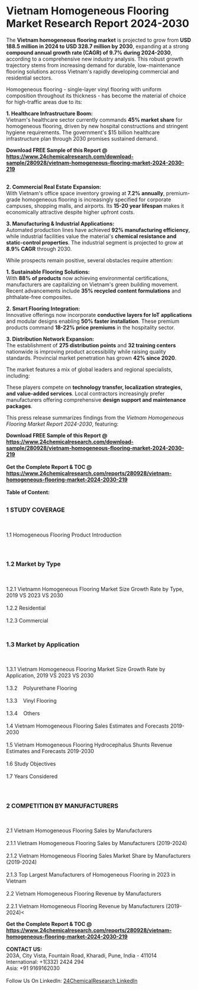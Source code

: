 <h1>Vietnam Homogeneous Flooring   Market Research Report 2024-2030</h1><p>The <strong>Vietnam homogeneous flooring market</strong> is projected to grow from <strong>USD 188.5 million in 2024 to USD 328.7 million by 2030</strong>, expanding at a strong <strong>compound annual growth rate (CAGR) of 9.7% during 2024-2030</strong>, according to a comprehensive new industry analysis. This robust growth trajectory stems from increasing demand for durable, low-maintenance flooring solutions across Vietnam's rapidly developing commercial and residential sectors.</p><p>Homogeneous flooring - single-layer vinyl flooring with uniform composition throughout its thickness - has become the material of choice for high-traffic areas due to its:</p><p><strong>1. Healthcare Infrastructure Boom:</strong><br>
Vietnam's healthcare sector currently commands <strong>45% market share</strong> for homogeneous flooring, driven by new hospital constructions and stringent hygiene requirements. The government's $15 billion healthcare infrastructure plan through 2030 promises sustained demand.</p><div><b>Download FREE Sample of this Report @ 
            <a href="https://www.24chemicalresearch.com/download-sample/280928/vietnam-homogeneous-flooring-market-2024-2030-219">
            https://www.24chemicalresearch.com/download-sample/280928/vietnam-homogeneous-flooring-market-2024-2030-219</a></b></div><br><p><strong>2. Commercial Real Estate Expansion:</strong><br>
With Vietnam's office space inventory growing at <strong>7.2% annually</strong>, premium-grade homogeneous flooring is increasingly specified for corporate campuses, shopping malls, and airports. Its <strong>15-20 year lifespan</strong> makes it economically attractive despite higher upfront costs.</p><p><strong>3. Manufacturing &amp; Industrial Applications:</strong><br>
Automated production lines have achieved <strong>92% manufacturing efficiency</strong>, while industrial facilities value the material's <strong>chemical resistance and static-control properties</strong>. The industrial segment is projected to grow at <strong>8.9% CAGR</strong> through 2030.</p><p>While prospects remain positive, several obstacles require attention:</p><p><strong>1. Sustainable Flooring Solutions:</strong><br>
With <strong>88% of products</strong> now achieving environmental certifications, manufacturers are capitalizing on Vietnam's green building movement. Recent advancements include <strong>35% recycled content formulations</strong> and phthalate-free composites.</p><p><strong>2. Smart Flooring Integration:</strong><br>
Innovative offerings now incorporate <strong>conductive layers for IoT applications</strong> and modular designs enabling <strong>50% faster installation</strong>. These premium products command <strong>18-22% price premiums</strong> in the hospitality sector.</p><p><strong>3. Distribution Network Expansion:</strong><br>
The establishment of <strong>275 distribution points</strong> and <strong>32 training centers</strong> nationwide is improving product accessibility while raising quality standards. Provincial market penetration has grown <strong>42% since 2020</strong>.</p><p>The market features a mix of global leaders and regional specialists, including:</p><p>These players compete on <strong>technology transfer, localization strategies, and value-added services</strong>. Local contractors increasingly prefer manufacturers offering comprehensive <strong>design support and maintenance packages</strong>.</p><p>This press release summarizes findings from the <em>Vietnam Homogeneous Flooring Market Report 2024-2030</em>, featuring:</p><div><b>Download FREE Sample of this Report @ 
            <a href="https://www.24chemicalresearch.com/download-sample/280928/vietnam-homogeneous-flooring-market-2024-2030-219">
            https://www.24chemicalresearch.com/download-sample/280928/vietnam-homogeneous-flooring-market-2024-2030-219</a></b></div><br><div><b>Get the Complete Report & TOC @ 
            <a href="https://www.24chemicalresearch.com/reports/280928/vietnam-homogeneous-flooring-market-2024-2030-219">
            https://www.24chemicalresearch.com/reports/280928/vietnam-homogeneous-flooring-market-2024-2030-219</a></b></div><br>
            <b>Table of Content:</b><p><h2><span style="font-size:16px"><strong>1 STUDY COVERAGE</strong></span></h2><br />
<p>1.1 Homogeneous Flooring   Product Introduction</p><br />
<h2><span style="font-size:16px"><strong>1.2 Market by Type</strong></span></h2><br />
<p>1.2.1 Vietnamn Homogeneous Flooring   Market Size Growth Rate by Type, 2019 VS 2023 VS 2030<br /><br />
1.2.2 Residential&nbsp;&nbsp; &nbsp;<br /><br />
1.2.3 Commercial<br /><br />
<h2><span style="font-size:16px"><strong>1.3 Market by Application</strong></span></h2><br />
<p>1.3.1 Vietnam Homogeneous Flooring   Market Size Growth Rate by Application, 2019 VS 2023 VS 2030<br /><br />
1.3.2&nbsp;&nbsp; &nbsp;Polyurethane Flooring<br /><br />
1.3.3&nbsp;&nbsp; &nbsp;Vinyl Flooring<br /><br />
1.3.4&nbsp;&nbsp; &nbsp;Others<br /><br />
1.4 Vietnam Homogeneous Flooring   Sales Estimates and Forecasts 2019-2030<br /><br />
1.5 Vietnam Homogeneous Flooring   Hydrocephalus Shunts Revenue Estimates and Forecasts 2019-2030<br /><br />
1.6 Study Objectives<br /><br />
1.7 Years Considered</p><br />
<h2><span style="font-size:16px"><strong>2 COMPETITION BY MANUFACTURERS</strong></span></h2><br />
<p>2.1 Vietnam Homogeneous Flooring   Sales by Manufacturers<br /><br />
2.1.1 Vietnam Homogeneous Flooring   Sales by Manufacturers (2019-2024)<br /><br />
2.1.2 Vietnam Homogeneous Flooring   Sales Market Share by Manufacturers (2019-2024)<br /><br />
2.1.3 Top Largest Manufacturers of Homogeneous Flooring   in 2023 in Vietnam<br /><br />
2.2 Vietnam Homogeneous Flooring   Revenue by Manufacturers<br /><br />
2.2.1 Vietnam Homogeneous Flooring   Revenue by Manufacturers (2019-2024)<</p><div><b>Get the Complete Report & TOC @ 
            <a href="https://www.24chemicalresearch.com/reports/280928/vietnam-homogeneous-flooring-market-2024-2030-219">
            https://www.24chemicalresearch.com/reports/280928/vietnam-homogeneous-flooring-market-2024-2030-219</a></b></div><br><b>CONTACT US:</b><br>
            203A, City Vista, Fountain Road, Kharadi, Pune, India - 411014<br>
            International: +1(332) 2424 294<br>
            Asia: +91 9169162030 <br><br>
            Follow Us On LinkedIn: <a href="https://www.linkedin.com/company/24chemicalresearch/">24ChemicalResearch LinkedIn</a>